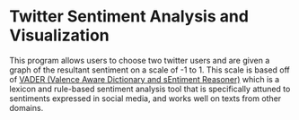 # Twitter Sentiment Analysis and Visualization
This program allows users to choose two twitter users and are given a graph of the resultant sentiment on a scale of -1 to 1. This scale is based off of [VADER (Valence Aware Dictionary and sEntiment Reasoner)](https://github.com/cjhutto/vaderSentiment) which is a lexicon and rule-based sentiment analysis tool that is specifically attuned to sentiments expressed in social media, and works well on texts from other domains.
